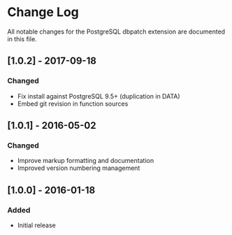 # Change Log

All notable changes for the PostgreSQL dbpatch extension are documented 
in this file.

## [1.0.2] - 2017-09-18
### Changed
- Fix install against PostgreSQL 9.5+ (duplication in DATA)
- Embed git revision in function sources

## [1.0.1] - 2016-05-02
### Changed
- Improve markup formatting and documentation
- Improved version numbering management

## [1.0.0] - 2016-01-18
### Added
- Initial release

